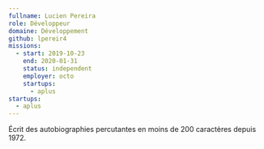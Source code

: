 ```yaml
---
fullname: Lucien Pereira
role: Développeur
domaine: Développement
github: lpereir4
missions:
  - start: 2019-10-23
    end: 2020-01-31
    status: independent
    employer: octo
    startups:
      - aplus
startups:
  - aplus
---
```

Écrit des autobiographies percutantes en moins de 200 caractères depuis 1972.